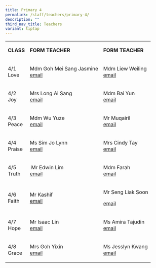 ```yaml
---
title: Primary 4
permalink: /staff/teachers/primary-4/
description: ""
third_nav_title: Teachers
variant: tiptap
---
```

<table style="minWidth: 75px">
<colgroup>
<col>
<col>
<col>
</colgroup>
<tbody>
<tr>
<td rowspan="1" colspan="1">
<p><strong>CLASS</strong>
</p>
</td>
<td rowspan="1" colspan="1">
<p><strong>FORM TEACHER</strong>
</p>
</td>
<td rowspan="1" colspan="1">
<p><strong>FORM TEACHER</strong>
</p>
</td>
</tr>
<tr>
<td rowspan="1" colspan="1">
<p>4/1
<br>Love</p>
</td>
<td rowspan="1" colspan="1">
<p>Mdm Goh Mei Sang Jasmine
<br><a href="mailto:goh_mei_sang@schools.gov.sg" rel="noopener noreferrer nofollow" target="_blank">email</a>
</p>
</td>
<td rowspan="1" colspan="1">
<p>Mdm Liew Weiling
<br><a href="mailto:liew_weiling@schools.gov.sg" rel="noopener noreferrer nofollow" target="_blank">email</a>
</p>
</td>
</tr>
<tr>
<td rowspan="1" colspan="1">
<p>4/2
<br>Joy</p>
</td>
<td rowspan="1" colspan="1">
<p>Mrs Long Ai Sang
<br><a href="mailto:chua_ai_sang@schools.gov.sg" rel="noopener noreferrer nofollow" target="_blank">email</a>
</p>
</td>
<td rowspan="1" colspan="1">
<p>Mdm Bai Yun
<br><a href="mailto:bai_yun@schools.gov.sg" rel="noopener noreferrer nofollow" target="_blank">email</a>
</p>
</td>
</tr>
<tr>
<td rowspan="1" colspan="1">
<p>4/3
<br>Peace</p>
</td>
<td rowspan="1" colspan="1">
<p>Mdm Wu Yuze
<br><a href="mailto:wu_yuze@schools.gov.sg" rel="noopener noreferrer nofollow" target="_blank">email</a>
</p>
</td>
<td rowspan="1" colspan="1">
<p>Mr Muqairil
<br><a href="mailto:muqairil_kamaluddin@schools.gov.sg" rel="noopener noreferrer nofollow" target="_blank">email</a>
</p>
</td>
</tr>
<tr>
<td rowspan="1" colspan="1">
<p>4/4
<br>Praise</p>
</td>
<td rowspan="1" colspan="1">
<p>Ms Sim Jo Lynn
<br><a href="mailto:sim_jo_lynn@schools.gov.sg" rel="noopener noreferrer nofollow" target="_blank">email</a>
</p>
</td>
<td rowspan="1" colspan="1">
<p>Mrs Cindy Tay
<br><a href="mailto:cindy_lim@schools.gov.sg" rel="noopener noreferrer nofollow" target="_blank">email</a>
</p>
</td>
</tr>
<tr>
<td rowspan="1" colspan="1">
<p>4/5
<br>Truth</p>
</td>
<td rowspan="1" colspan="1">
<p>&nbsp;Mr Edwin Lim
<br><a href="mailto:lim_edwin@schools.gov.sg" rel="noopener noreferrer nofollow" target="_blank">email</a>
</p>
</td>
<td rowspan="1" colspan="1">
<p>Mdm Farah
<br><a href="mailto:farah_anna_mohamed@schools.gov.sg" rel="noopener noreferrer nofollow" target="_blank">email</a>
</p>
</td>
</tr>
<tr>
<td rowspan="1" colspan="1">
<p>4/6
<br>Faith</p>
</td>
<td rowspan="1" colspan="1">
<p>Mr Kashif
<br><a href="mailto:kashif_mohamed_iqbal@schools.gov.sg" rel="noopener noreferrer nofollow" target="_blank">email</a>
</p>
</td>
<td rowspan="1" colspan="1">
<p>Mr Seng Liak Soon</p>
<p><a href="mailto:seng_liak_soon_c@schools.gov.sg" rel="noopener noreferrer nofollow" target="_blank">email</a>
</p>
</td>
</tr>
<tr>
<td rowspan="1" colspan="1">
<p>4/7
<br>Hope</p>
</td>
<td rowspan="1" colspan="1">
<p>Mr Isaac Lin
<br><a href="mailto:isaac_lin@schools.gov.sg" rel="noopener noreferrer nofollow" target="_blank">email</a>
</p>
</td>
<td rowspan="1" colspan="1">
<p>Ms Amira Tajudin
<br><a href="mailto:amira_tajudin@schools.gov.sg" rel="noopener noreferrer nofollow" target="_blank">email</a>
</p>
</td>
</tr>
<tr>
<td rowspan="1" colspan="1">
<p>4/8
<br>Grace</p>
</td>
<td rowspan="1" colspan="1">
<p>Mrs Goh Yixin
<br><a href="mailto:teo_yixin@schools.gov.sg" rel="noopener noreferrer nofollow" target="_blank">email</a>
</p>
</td>
<td rowspan="1" colspan="1">
<p>Ms Jesslyn Kwang
<br><a href="mailto:kwang_ling_li_jesslyn@schools.gov.sg" rel="noopener noreferrer nofollow" target="_blank">email</a>
</p>
</td>
</tr>
</tbody>
</table>
<p></p>
